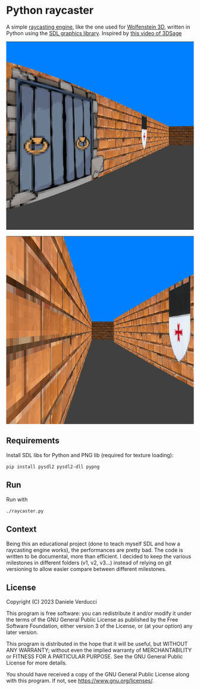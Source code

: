 # Python raycaster

A simple [raycasting engine](https://en.wikipedia.org/wiki/Ray_casting), like the one used for [Wolfenstein 3D](https://en.wikipedia.org/wiki/Wolfenstein_3D), written in Python using the [SDL graphics library](https://en.wikipedia.org/wiki/Simple_DirectMedia_Layer).
Inspired by [this video of 3DSage](https://www.youtube.com/watch?v=gYRrGTC7GtA)

![Screenshot](images/screenshot.png)

![Screenshot](images/screenshot2.png)

## Requirements
Install SDL libs for Python and PNG lib (required for texture loading):
```
pip install pysdl2 pysdl2-dll pypng
```

## Run
Run with
```
./raycaster.py
```

## Context
Being this an educational project (done to teach myself SDL and how a raycasting engine works), the performances are pretty bad. The code is written to be documental, more than efficient. I decided to keep the various milestones in different folders (v1, v2, v3...) instead of relying on git versioning to allow easier compare between different milestones.

## License
Copyright (C) 2023 Daniele Verducci

This program is free software: you can redistribute it and/or modify
it under the terms of the GNU General Public License as published by
the Free Software Foundation, either version 3 of the License, or
(at your option) any later version.

This program is distributed in the hope that it will be useful,
but WITHOUT ANY WARRANTY; without even the implied warranty of
MERCHANTABILITY or FITNESS FOR A PARTICULAR PURPOSE.  See the
GNU General Public License for more details.

You should have received a copy of the GNU General Public License
along with this program.  If not, see <https://www.gnu.org/licenses/>.
